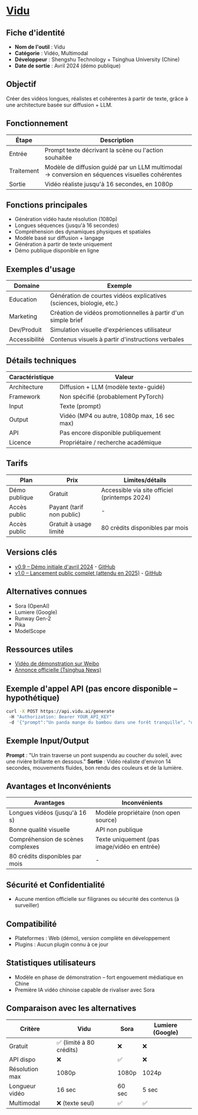 # [Vidu](https://vidu.ai)

## Fiche d'identité
- **Nom de l'outil** : Vidu
- **Catégorie** : Vidéo, Multimodal
- **Développeur** : Shengshu Technology + Tsinghua University (Chine)
- **Date de sortie** : Avril 2024 (démo publique)

## Objectif
Créer des vidéos longues, réalistes et cohérentes à partir de texte, grâce à une architecture basée sur diffusion + LLM.

## Fonctionnement
| Étape | Description |
|-------|-------------|
| Entrée | Prompt texte décrivant la scène ou l'action souhaitée |
| Traitement | Modèle de diffusion guidé par un LLM multimodal → conversion en séquences visuelles cohérentes |
| Sortie | Vidéo réaliste jusqu'à 16 secondes, en 1080p |

## Fonctions principales
- Génération vidéo haute résolution (1080p)
- Longues séquences (jusqu'à 16 secondes)
- Compréhension des dynamiques physiques et spatiales
- Modèle basé sur diffusion + langage
- Génération à partir de texte uniquement
- Démo publique disponible en ligne

## Exemples d'usage
| Domaine | Exemple |
|---------|---------|
| Education | Génération de courtes vidéos explicatives (sciences, biologie, etc.) |
| Marketing | Création de vidéos promotionnelles à partir d'un simple brief |
| Dev/Produit | Simulation visuelle d'expériences utilisateur |
| Accessibilité | Contenus visuels à partir d'instructions verbales |

## Détails techniques
| Caractéristique | Valeur |
|-----------------|---------|
| Architecture | Diffusion + LLM (modèle texte-guidé) |
| Framework | Non spécifié (probablement PyTorch) |
| Input | Texte (prompt) |
| Output | Vidéo (MP4 ou autre, 1080p max, 16 sec max) |
| API | Pas encore disponible publiquement |
| Licence | Propriétaire / recherche académique |

## Tarifs
| Plan | Prix | Limites/détails |
|------|------|-----------------|
| Démo publique | Gratuit | Accessible via site officiel (printemps 2024) |
| Accès public | Payant (tarif non public) | - |
| Accès public | Gratuit à usage limité | 80 crédits disponibles par mois |

## Versions clés
- [v0.9 – Démo initiale d'avril 2024](https://vidu.ai/v0.9) - [GitHub](https://github.com/shengshu-tech/vidu-v0.9)
- [v1.0 – Lancement public complet (attendu en 2025)](https://vidu.ai/v1.0) - [GitHub](https://github.com/shengshu-tech/vidu-v1.0)

## Alternatives connues
- Sora (OpenAI)
- Lumiere (Google)
- Runway Gen-2
- Pika
- ModelScope

## Ressources utiles
- [Vidéo de démonstration sur Weibo](https://weibo.com/vidu)
- [Annonce officielle (Tsinghua News)](https://news.tsinghua.edu.cn)

## Exemple d'appel API (pas encore disponible – hypothétique)
```bash
curl -X POST https://api.vidu.ai/generate 
 -H "Authorization: Bearer YOUR_API_KEY" 
 -d '{"prompt":"Un panda mange du bambou dans une forêt tranquille", "duration":12}'
```

## Exemple Input/Output
**Prompt** : "Un train traverse un pont suspendu au coucher du soleil, avec une rivière brillante en dessous."
**Sortie** : Vidéo réaliste d'environ 14 secondes, mouvements fluides, bon rendu des couleurs et de la lumière.

## Avantages et Inconvénients
| Avantages | Inconvénients |
|-----------|---------------|
| Longues vidéos (jusqu'à 16 s) | Modèle propriétaire (non open source) |
| Bonne qualité visuelle | API non publique |
| Compréhension de scènes complexes | Texte uniquement (pas image/vidéo en entrée) |
| 80 crédits disponibles par mois | - |

## Sécurité et Confidentialité
- Aucune mention officielle sur filigranes ou sécurité des contenus (à surveiller)

## Compatibilité
- Plateformes : Web (démo), version complète en développement
- Plugins : Aucun plugin connu à ce jour

## Statistiques utilisateurs
- Modèle en phase de démonstration – fort engouement médiatique en Chine
- Première IA vidéo chinoise capable de rivaliser avec Sora

## Comparaison avec les alternatives
| Critère | Vidu | Sora | Lumiere (Google) |
|---------|------|------|------------------|
| Gratuit | ✅ (limité à 80 crédits) | ❌ | ❌ |
| API dispo | ❌ | ✅ | ❌ |
| Résolution max | 1080p | 1080p | 1024p |
| Longueur vidéo | 16 sec | 60 sec | 5 sec |
| Multimodal | ❌ (texte seul) | ✅ | ✅ | 